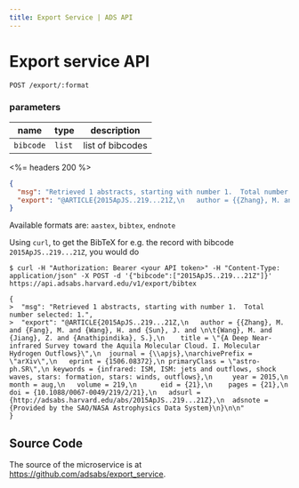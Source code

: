 ```yaml
---
title: Export Service | ADS API
---
```


# Export service API


	POST /export/:format

### parameters

name | type | description
-----|------|--------------
`bibcode`  |`list` | list of bibcodes

<%= headers 200 %>
```json
{
  "msg": "Retrieved 1 abstracts, starting with number 1.  Total number selected: 1.", 
  "export": "@ARTICLE{2015ApJS..219...21Z,\n   author = {{Zhang}, M. and {Fang}, M. and {Wang}, H. and {Sun}, J. and \n\t{Wang}, M. and {Jiang}, Z. and {Anathipindika}, S.},\n    title = \"{A Deep Near-infrared Survey toward the Aquila Molecular Cloud. I. Molecular Hydrogen Outflows}\",\n  journal = {\\apjs},\narchivePrefix = \"arXiv\",\n   eprint = {1506.08372},\n primaryClass = \"astro-ph.SR\",\n keywords = {infrared: ISM, ISM: jets and outflows, shock waves, stars: formation, stars: winds, outflows},\n     year = 2015,\n    month = aug,\n   volume = 219,\n      eid = {21},\n    pages = {21},\n      doi = {10.1088/0067-0049/219/2/21},\n   adsurl = {http://adsabs.harvard.edu/abs/2015ApJS..219...21Z},\n  adsnote = {Provided by the SAO/NASA Astrophysics Data System}\n}\n\n"
}
```

Available formats are: `aastex`, `bibtex`, `endnote`

Using `curl`, to get the BibTeX for e.g. the record with bibcode `2015ApJS..219...21Z`, you would do

``` command-line
$ curl -H "Authorization: Bearer <your API token>" -H "Content-Type: application/json" -X POST -d '{"bibcode":["2015ApJS..219...21Z"]}' https://api.adsabs.harvard.edu/v1/export/bibtex

{
>  "msg": "Retrieved 1 abstracts, starting with number 1.  Total number selected: 1.", 
>  "export": "@ARTICLE{2015ApJS..219...21Z,\n   author = {{Zhang}, M. and {Fang}, M. and {Wang}, H. and {Sun}, J. and \n\t{Wang}, M. and {Jiang}, Z. and {Anathipindika}, S.},\n    title = \"{A Deep Near-infrared Survey toward the Aquila Molecular Cloud. I. Molecular Hydrogen Outflows}\",\n  journal = {\\apjs},\narchivePrefix = \"arXiv\",\n   eprint = {1506.08372},\n primaryClass = \"astro-ph.SR\",\n keywords = {infrared: ISM, ISM: jets and outflows, shock waves, stars: formation, stars: winds, outflows},\n     year = 2015,\n    month = aug,\n   volume = 219,\n      eid = {21},\n    pages = {21},\n      doi = {10.1088/0067-0049/219/2/21},\n   adsurl = {http://adsabs.harvard.edu/abs/2015ApJS..219...21Z},\n  adsnote = {Provided by the SAO/NASA Astrophysics Data System}\n}\n\n"
}

```

## Source Code

The source of the microservice is at https://github.com/adsabs/export_service.


